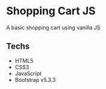 # Shopping Cart JS

A basic shopping cart using vanilla JS

## Techs

- HTML5
- CSS3
- JavaScript
- Bootstrap v5.3.3

